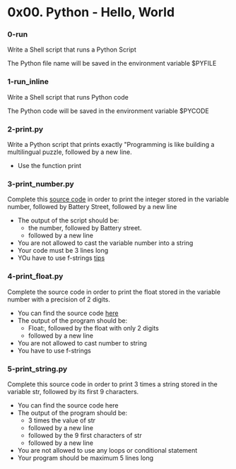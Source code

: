 # 0x00. Python - Hello, World

### 0-run
Write a Shell script that runs a Python Script

The Python file name will be saved in the environment variable $PYFILE

### 1-run_inline
Write a Shell script that runs Python code

The Python code will be saved in the environment variable $PYCODE

### 2-print.py
Write a Python script that prints exactly "Programming is like building a multilingual puzzle, followed by a new line.

- Use the function print

### 3-print_number.py
Complete this [source code](https://github.com/alx-tools/0x00.py/blob/master/3-print_number.py) in order to print the integer stored in the variable number, followed by Battery Street, followed by a new line
* The output of the script should be:
    - the number, followed by Battery street.
    - followed by a new line
* You are not allowed to cast the variable number into a string
* Your code must be 3 lines long
* YOu have to use f-strings [tips](https://realpython.com/python-f-strings/)

### 4-print_float.py
Complete the source code in order to print the float stored in the variable number with a precision of 2 digits.

- You can find the source code [here](https://github.com/alx-tools/0x00.py/blob/master/4-print_float.py)
- The output of the program should be:
    - Float:, followed by the float with only 2 digits
    - followed by a new line
- You are not allowed to cast number to string
- You have to use f-strings

### 5-print_string.py
Complete this source code in order to print 3 times a string stored in the variable str, followed by its first 9 characters.

- You can find the source code here
- The output of the program should be:
    - 3 times the value of str
    - followed by a new line
    - followed by the 9 first characters of str
    - followed by a new line
- You are not allowed to use any loops or conditional statement
- Your program should be maximum 5 lines long
